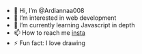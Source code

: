 - 👋 Hi, I’m @Ardiannaa008
- 👀 I’m interested in web development
- 🌱 I’m currently learning Javascript in depth 
- 📫 How to reach me [insta](https://www.instagram.com/ardianaajdarii/)
- ⚡ Fun fact: I love drawing

<!---
Ardiannaa008/Ardiannaa008 is a ✨ special ✨ repository because its `README.md` (this file) appears on your GitHub profile.
You can click the Preview link to take a look at your changes.
--->
